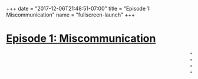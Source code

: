+++
date = "2017-12-06T21:48:51-07:00"
title = "Episode 1: Miscommunication"
name = "fullscreen-launch"
+++

<div id="fullscreen-launch" class="center-page no-nav">
  <div class="inner">
    <div class="rounded-logo"></div>
      <div class="circle">
        <a href="/" target="_blank">
      </div>
      <!-- <div class="rounded-enter"></div> -->
    </a>
    <a href="/" target="_blank">
      <h1 class="headline-style-1">Episode 1: Miscommunication</h1>
    </a>
  </div>
</div>
<div id="launchpage-scrolling-text">
  <marquee>"What didn't you say?"</marquee>
  <marquee>"No adult is an island."</marquee>
  <marquee>"Got any coconuts in your backyard?"</marquee>
  <marquee>"Boom! And you're inside the mirror."</marquee>
</div>
